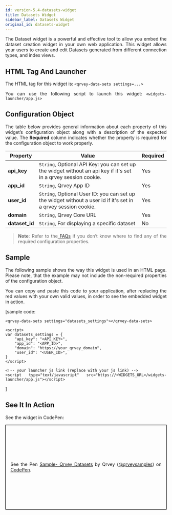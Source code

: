 ```yaml
---
id: version-5.4-datasets-widget
title: Datasets Widget
sidebar_label: Datasets Widget
original_id: datasets-widget
---
```

<div style="text-align: justify">

The Dataset widget is a powerful and effective tool to allow you embed the dataset creation widget in your own web application. This widget allows your users to create and edit Datasets generated from different connection types, and index views.

## HTML Tag And Launcher
The HTML tag for this widget is: 
`<qrvey-data-sets settings=...>`

You can use the following script to launch this widget:
`<widgets-launcher/app.js>`

## Configuration Object
The table below provides general information about each property of this widget’s configuration object along with a description of the expected value. The **Required** column indicates whether the property is required for the configuration object to work properly. 



| **Property** | **Value** | **Required** |
| --- | --- | --- |
| **api_key** | `String`, Optional API Key: you can set up the widget without an api key if it's set in a qrvey session cookie. | Yes |
| **app_id** | `String`, Qrvey App ID| Yes |
| **user_id** | `String`, Optional User ID:  you can set up the widget without a user id if it's set in a qrvey session cookie.| Yes  |
| **domain** | `String`, Qrvey Core URL | Yes | 
| **dataset_id** | `String`, For displaying a specific dataset | No |

> **Note**: Refer to the<a href="/docs/faqs/faqs-intro/"> FAQs</a> if you don’t know where to find any of the required configuration properties. 

## Sample
The following sample shows the way this widget is used in an HTML page. Please note, that the example may not include the non-required properties of the configuration object. 

You can copy and paste this code to your application, after replacing the red values with your own valid values, in order to see the embedded widget in action.

[sample code:

```
<qrvey-data-sets settings="datasets_settings"></qrvey-data-sets>
```
```
<script>
var datasets_settings = {
    "api_key": "<API_KEY>",
    "app_id": "<APP_ID>",
    "domain": "https://your_qrvey_domain",
    "user_id": "<USER_ID>",
}
</script>
```
```
<!-- your launcher js link (replace with your js link) -->
<script type="text/javascript" src="https://<WIDGETS_URL>/widgets-launcher/app.js"></script>
```
]

## See It In Action
See the widget in CodePen:
      <p class="codepen" data-height="838" data-theme-id="light" data-default-tab="result" data-user="qrveysamples" data-slug-hash="e2af64022d03276dea717530cbd2aafd"  style="height: 265px; box-sizing: border-box; display: flex; align-items: center; justify-content: center; border: 2px solid; margin: 1em 0; padding: 1em;" data-pen-title="Sample- Qrvey Datasets">
        <span>See the Pen <a href="https://codepen.io/qrveysamples/pen/e2af64022d03276dea717530cbd2aafd">
        Sample- Qrvey Datasets</a> by Qrvey (<a href="https://codepen.io/qrveysamples">@qrveysamples</a>)
        on <a href="https://codepen.io">CodePen</a>.</span>
      </p>
      <script async src="https://static.codepen.io/assets/embed/ei.js"></script>






